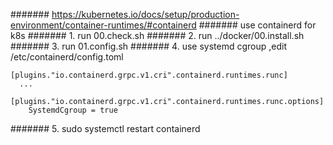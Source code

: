 ####### https://kubernetes.io/docs/setup/production-environment/container-runtimes/#containerd
####### use containerd for k8s
####### 1. run 00.check.sh
####### 2. run ../docker/00.install.sh
####### 3. run 01.config.sh
####### 4. use systemd cgroup ,edit /etc/containerd/config.toml
```
[plugins."io.containerd.grpc.v1.cri".containerd.runtimes.runc]
  ...
  [plugins."io.containerd.grpc.v1.cri".containerd.runtimes.runc.options]
    SystemdCgroup = true
```
####### 5. sudo systemctl restart containerd
	